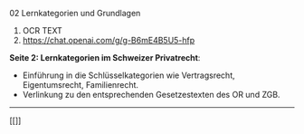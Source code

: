 02 Lernkategorien und Grundlagen

1. OCR TEXT
2. https://chat.openai.com/g/g-B6mE4B5U5-hfp


**Seite 2: Lernkategorien im Schweizer Privatrecht**:

- Einführung in die Schlüsselkategorien wie Vertragsrecht, Eigentumsrecht, Familienrecht.
- Verlinkung zu den entsprechenden Gesetzestexten des OR und ZGB.

---
[[]]